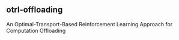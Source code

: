 ## otrl-offloading
An Optimal-Transport-Based Reinforcement Learning Approach for Computation Offloading

